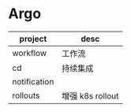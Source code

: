 # Argo

| project      | desc             |
| ------------ | ---------------- |
| workflow     | 工作流           |
| cd           | 持续集成         |
| notification |
| rollouts     | 增强 k8s rollout |
